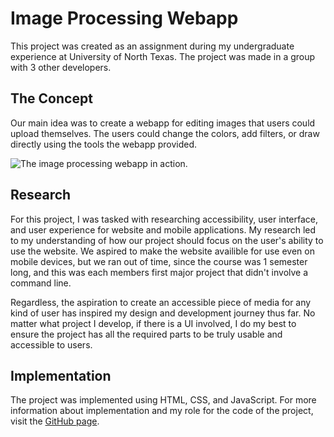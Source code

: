 # Image Processing Webapp
This project was created as an assignment during my undergraduate experience at
University of North Texas. The project was made in a group with 3 other developers.

## The Concept
Our main idea was to create a webapp for editing images that users could upload themselves.
The users could change the colors, add filters, or draw directly using the tools the webapp
provided.

![The image processing webapp in action.](/images/image-processor/page.jpg)

## Research
For this project, I was tasked with researching accessibility, user interface, and user experience
for website and mobile applications. My research led to my understanding of how our project should
focus on the user's ability to use the website. We aspired to make the website availible for use even
on mobile devices, but we ran out of time, since the course was 1 semester long, and this was each
members first major project that didn't involve a command line.

Regardless, the aspiration to create an accessible piece of media for any kind of user has inspired my
design and development journey thus far. No matter what project I develop, if there is a UI involved, I
do my best to ensure the project has all the required parts to be truly usable and accessible to users.

## Implementation
The project was implemented using HTML, CSS, and JavaScript. For more information about implementation
and my role for the code of the project, visit the [GitHub page](https://www.github.com/kalvingarcia/image-processor).